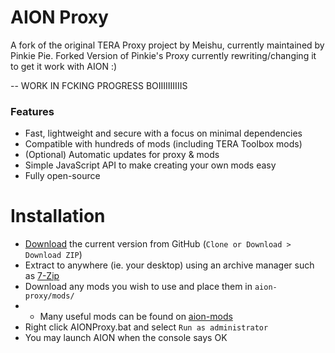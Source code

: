 # AION Proxy
A fork of the original TERA Proxy project by Meishu, currently maintained by Pinkie Pie.
Forked Version of Pinkie's Proxy currently rewriting/changing it to get it work with AION :)

-- WORK IN FCKING PROGRESS BOIIIIIIIIIIS


### Features
* Fast, lightweight and secure with a focus on minimal dependencies
* Compatible with hundreds of mods (including TERA Toolbox mods)
* (Optional) Automatic updates for proxy & mods
* Simple JavaScript API to make creating your own mods easy
* Fully open-source

# Installation
* [Download](https://github.com/PatrickSantoZZ/AION-Proxy/archive/master.zip) the current version from GitHub (`Clone or Download > Download ZIP`)
* Extract to anywhere (ie. your desktop) using an archive manager such as [7-Zip](https://sourceforge.net/projects/sevenzip/files/latest/download)
* Download any mods you wish to use and place them in `aion-proxy/mods/`
* * Many useful mods can be found on [aion-mods](https://github.com/aion-mods) 
* Right click AIONProxy.bat and select `Run as administrator`
* You may launch AION when the console says OK
